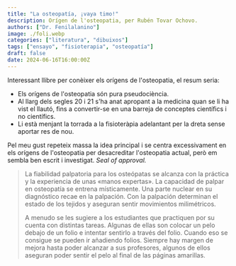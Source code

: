 ```yaml
---
title: "La osteopatía, ¡vaya timo!"
description: Orígen de l'osteopatia, per Rubén Tovar Ochovo.
authors: ["Dr. Fenilalanino"]
image: ./foli.webp
categories: ["literatura", "dibuixos"]
tags: ["ensayo", "fisioterapia", "osteopatía"]
draft: false
date: 2024-06-16T16:00:00Z
---
```


Interessant llibre per conèixer els orígens de l'osteopatia, el resum seria:

- Els orígens de l'osteopatia són pura pseudociència.
- Al llarg dels segles 20 i 21 s'ha anat apropant a la medicina quan se li ha vist el llautó, fins a convertir-se en una barreja de conceptes científics i no científics.
- Li està menjant la torrada a la fisioteràpia adelantant per la dreta sense aportar res de nou.

Pel meu gust repeteix massa la idea principal i se centra excessivament en els orígens de l'osteopatia per desacreditar l'osteopatia actual, però em sembla ben escrit i investigat. *Seal of approval.*

> La fiabilidad palpatoria para los osteópatas se alcanza con la práctica y la experiencia de unas «manos expertas». La capacidad de palpar en osteopatía se entrena místicamente. Una parte nuclear en su diagnóstico recae en la palpación. Con la palpación determinan el estado de los tejidos y aseguran sentir movimientos milimétricos.<p>A menudo se les sugiere a los estudiantes que practiquen por su cuenta con distintas tareas. Algunas de ellas son colocar un pelo debajo de un folio e intentar sentirlo a través del folio. Cuando eso se consigue se pueden ir añadiendo folios. Siempre hay margen de mejora hasta poder alcanzar a sus profesores, algunos de ellos aseguran poder sentir el pelo al final de las páginas amarillas.
